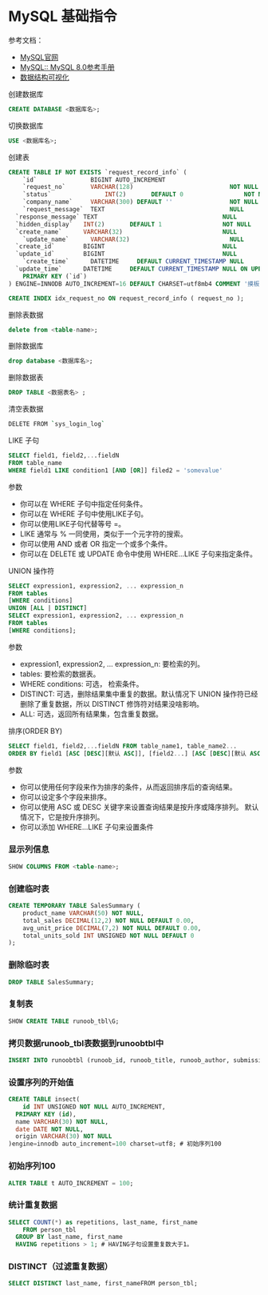 # MySQL 基础指令

参考文档：
- [MySQL官网](https://www.mysql.com/)
- [MySQL:: MySQL 8.0参考手册](https://dev.mysql.com/doc/refman/8.0/en/)
- [数据结构可视化](https://www.cs.usfca.edu/~galles/visualization/about.html)


创建数据库

```sql
CREATE DATABASE <数据库名>;
```

切换数据库

```sql
USE <数据库名>;
```

创建表

```sql
CREATE TABLE IF NOT EXISTS `request_record_info` (
	`id`               BIGINT AUTO_INCREMENT                                                    COMMENT '主键id',
	`request_no`       VARCHAR(128)                           NOT NULL                          COMMENT '请求记录编号',
	`status`    		   INT(2)       DEFAULT 0                 NOT NULL                          COMMENT '请求状态：0-请求中，1-请求成功，2-请求失败',
	`company_name`     VARCHAR(300) DEFAULT ''                NOT NULL                          COMMENT '企业名称',
	`request_message`  TEXT                                   NULL                              COMMENT '请求参数',
  `response_message` TEXT                                   NULL                              COMMENT '返回参数',
  `hidden_display`   INT(2)       DEFAULT 1                 NOT NULL                          COMMENT '隐藏显示：0-隐藏，1-显示',
  `create_name`      VARCHAR(32)                            NULL                              COMMENT '创建人名字',
	`update_name`      VARCHAR(32)                            NULL                              COMMENT '更新人名字',
  `create_id`        BIGINT                                 NULL                              COMMENT '创建人ID',
  `update_id`        BIGINT                                 NULL                              COMMENT '更新人ID',
	`create_time`      DATETIME     DEFAULT CURRENT_TIMESTAMP NULL                              COMMENT '创建时间',
  `update_time`      DATETIME     DEFAULT CURRENT_TIMESTAMP NULL ON UPDATE CURRENT_TIMESTAMP  COMMENT '更新时间',
	PRIMARY KEY (`id`)
) ENGINE=INNODB AUTO_INCREMENT=16 DEFAULT CHARSET=utf8mb4 COMMENT '摸板表';

CREATE INDEX idx_request_no ON request_record_info ( request_no );
```

删除表数据
```sql
delete from <table-name>;
```

删除数据库

```sql
drop database <数据库名>;
```

删除数据表

```sql
DROP TABLE <数据表名> ;
```

清空表数据

```sh
DELETE FROM `sys_login_log`
```

LIKE 子句

```sql
SELECT field1, field2,...fieldN 
FROM table_name
WHERE field1 LIKE condition1 [AND [OR]] filed2 = 'somevalue'
```

参数
- 你可以在 WHERE 子句中指定任何条件。
- 你可以在 WHERE 子句中使用LIKE子句。
- 你可以使用LIKE子句代替等号 =。
- LIKE 通常与 % 一同使用，类似于一个元字符的搜索。
- 你可以使用 AND 或者 OR 指定一个或多个条件。
- 你可以在 DELETE 或 UPDATE 命令中使用 WHERE...LIKE 子句来指定条件。

UNION 操作符

```sql
SELECT expression1, expression2, ... expression_n
FROM tables
[WHERE conditions]
UNION [ALL | DISTINCT]
SELECT expression1, expression2, ... expression_n
FROM tables
[WHERE conditions];
```

参数
- expression1, expression2, ... expression_n: 要检索的列。
- tables: 要检索的数据表。
- WHERE conditions: 可选， 检索条件。
- DISTINCT: 可选，删除结果集中重复的数据。默认情况下 UNION 操作符已经删除了重复数据，所以 DISTINCT 修饰符对结果没啥影响。
- ALL: 可选，返回所有结果集，包含重复数据。

排序(ORDER BY)

```sql
SELECT field1, field2,...fieldN FROM table_name1, table_name2...
ORDER BY field1 [ASC [DESC][默认 ASC]], [field2...] [ASC [DESC][默认 ASC]]
```

参数

- 你可以使用任何字段来作为排序的条件，从而返回排序后的查询结果。
- 你可以设定多个字段来排序。
- 你可以使用 ASC 或 DESC 关键字来设置查询结果是按升序或降序排列。 默认情况下，它是按升序排列。
- 你可以添加 WHERE...LIKE 子句来设置条件


### 显示列信息
```sql
SHOW COLUMNS FROM <table-name>;
```

### 创建临时表
```sql
CREATE TEMPORARY TABLE SalesSummary (
	product_name VARCHAR(50) NOT NULL, 
	total_sales DECIMAL(12,2) NOT NULL DEFAULT 0.00,
	avg_unit_price DECIMAL(7,2) NOT NULL DEFAULT 0.00, 
	total_units_sold INT UNSIGNED NOT NULL DEFAULT 0
);
```

### 删除临时表
```sql
DROP TABLE SalesSummary;
```


### 复制表
```sql
SHOW CREATE TABLE runoob_tbl\G;
```


### 拷贝数据runoob_tbl表数据到runoobtbl中
```sql
INSERT INTO runoobtbl (runoob_id, runoob_title, runoob_author, submission_date) SELECT runoob_id, runoob_title, runoob_author, submission_date FROM runoob_tbl;
```


### 设置序列的开始值
```sql
CREATE TABLE insect(
	id INT UNSIGNED NOT NULL AUTO_INCREMENT,
  PRIMARY KEY (id),
  name VARCHAR(30) NOT NULL, 
  date DATE NOT NULL,
  origin VARCHAR(30) NOT NULL
)engine=innodb auto_increment=100 charset=utf8; # 初始序列100
```


### 初始序列100
```sql
ALTER TABLE t AUTO_INCREMENT = 100;
```


### 统计重复数据
```sql
SELECT COUNT(*) as repetitions, last_name, first_name
	FROM person_tbl
  GROUP BY last_name, first_name
  HAVING repetitions > 1; # HAVING子句设置重复数大于1。
```

  
### DISTINCT（过滤重复数据）
```sql
SELECT DISTINCT last_name, first_nameFROM person_tbl;
```
